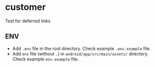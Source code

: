 # customer

Test for deferred links

## ENV

- Add `.env` file in the root directory. Check example `.env.example` file.
- Add `env` file (without `.`) in `android/app/src/main/assets/` directory. Check example `env.example` file.
